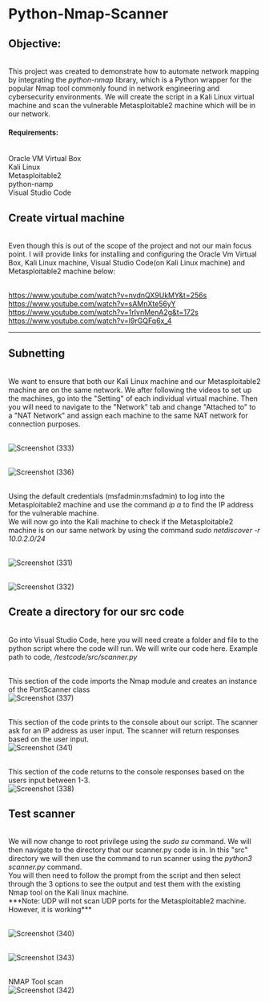 <H1>Python-Nmap-Scanner</H1>

<h2>Objective:</h2>
<br>This project was created to demonstrate how to automate network mapping by integrating the <i>python-nmap</i> library, which is a Python wrapper for the popular Nmap tool commonly found in network engineering and cybersecurity environments. We will create the script in a Kali Linux virtual machine and scan the vulnerable Metasploitable2 machine which will be in our network. 


<h4>Requirements:</h4>
</br>Oracle VM Virtual Box
</br>Kali Linux
</br>Metasploitable2
</br>python-namp 
</br>Visual Studio Code


<h2>Create virtual machine</h2>
</br> Even though this is out of the scope of the project and not our main focus point. I will provide links for installing and configuring the Oracle Vm Virtual Box, Kali Linux machine, Visual Studio Code(on Kali Linux machine) and Metasploitable2 machine below:

</br>https://www.youtube.com/watch?v=nvdnQX9UkMY&t=256s
</br>https://www.youtube.com/watch?v=sAMnXte56yY
</br>https://www.youtube.com/watch?v=1rIvnMenA2g&t=172s
</br>https://www.youtube.com/watch?v=I9rGQFq6x_4

<hr>

<h2>Subnetting</h2>
</br>We want to ensure that both our Kali Linux machine and our Metasploitable2 machine are on the same network. We after following the videos to set up the machines, go into the "Setting" of each individual virtual machine. Then you will need to navigate to the "Network" tab and change "Attached to" to a "NAT Network" and assign each machine to the same NAT network for connection purposes. 

</br>![Screenshot (333)](https://github.com/user-attachments/assets/29aa2ee1-e91e-4551-bc3f-8ed2ce6cabc7)

</br>![Screenshot (336)](https://github.com/user-attachments/assets/bd0971c2-e88d-485b-adfc-98e510593ba6)


</br>Using the default credentials (msfadmin:msfadmin) to log into the Metasploitable2 machine and use the command <i>ip a</i> to find the IP address for the vulnerable machine.
</br>We will now go into the Kali machine to check if the Metasploitable2 machine is on our same network by using the command <i>sudo netdiscover -r 10.0.2.0/24</i>

</br>![Screenshot (331)](https://github.com/user-attachments/assets/a151ccda-8039-463d-bb01-7f065808d178)

</br>![Screenshot (332)](https://github.com/user-attachments/assets/718805a0-5385-40cb-9184-1a235a2ecdb8)


<h2>Create a directory for our src code</h2>
</br> Go into Visual Studio Code, here you will need create a folder and file to the python script where the code will run. We will write our code here. Example path to code,  <i> /testcode/src/scanner.py </i>

</br>This section of the code imports the Nmap module and creates an instance of the PortScanner class 
</br>![Screenshot (337)](https://github.com/user-attachments/assets/1be9b5cd-91ac-46b3-841e-d2da88223f50)


</br>This section of the code prints to the console about our script. The scanner ask for an IP address as user input. The scanner will return responses based on the user input. 
</br>![Screenshot (341)](https://github.com/user-attachments/assets/32ff0bf6-97c8-4b3d-bf19-dc50870f0d63)


</br>This section of the code returns to the console responses based on the users input between 1-3. 
</br>![Screenshot (338)](https://github.com/user-attachments/assets/1bb8cd2d-b127-4552-88e9-254ef139dbd4)



<h2>Test scanner</h2>
</br>We will now change to root privilege using the <i>sudo su</i> command. We will then navigate to the directory that our scanner.py code is in. In this "src" directory we will then use the command to run scanner using the <i>python3 scanner.py</i> command.
</br>You will then need to follow the prompt from the script and then select through the 3 options to see the output and test them with the existing Nmap tool on the Kali linux machine.
</br>***Note: UDP will not scan UDP ports for the Metasploitable2 machine. However, it is working***

</br>![Screenshot (340)](https://github.com/user-attachments/assets/f2ecbcd8-bf00-41ec-90da-501b00b2a4b7)

</br>![Screenshot (343)](https://github.com/user-attachments/assets/632db980-00f3-48dd-837f-cf9aa9fef3bc)


</br> NMAP Tool scan
</br>![Screenshot (342)](https://github.com/user-attachments/assets/11debfde-d74c-416f-a8fa-e1f6f15d12e5)


